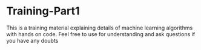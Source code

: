 # Training-Part1

This is a training material explaining details of machine learning algorithms with hands on code.
Feel free to use for understanding and ask questions if you have any doubts
